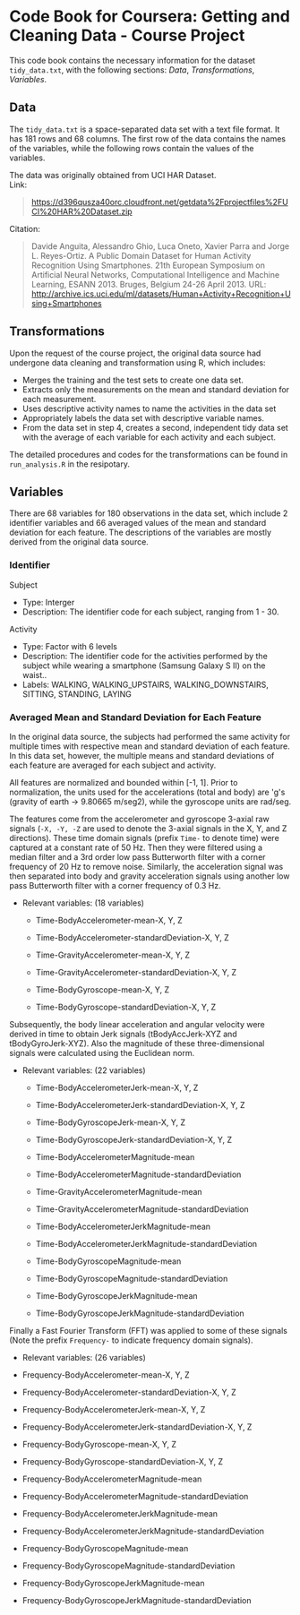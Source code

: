 # Code Book for Coursera: Getting and Cleaning Data - Course Project
This code book contains the necessary information for the dataset `tidy_data.txt`, with the following sections: *Data*, *Transformations*, *Variables*.

## Data
The `tidy_data.txt` is a space-separated data set with a text file format. It has 181 rows and 68 columns. The first row of the data contains the names of the variables, while the following rows contain the values of the variables.

The data was originally obtained from UCI HAR Dataset.  
Link:
> https://d396qusza40orc.cloudfront.net/getdata%2Fprojectfiles%2FUCI%20HAR%20Dataset.zip  

Citation:
> Davide Anguita, Alessandro Ghio, Luca Oneto, Xavier Parra and Jorge L. Reyes-Ortiz. A Public Domain Dataset for Human Activity Recognition Using Smartphones. 21th European Symposium on Artificial Neural Networks, Computational Intelligence and Machine Learning, ESANN 2013. Bruges, Belgium 24-26 April 2013. URL: http://archive.ics.uci.edu/ml/datasets/Human+Activity+Recognition+Using+Smartphones

## Transformations
Upon the request of the course project, the original data source had undergone data cleaning and transformation using R, which includes:
* Merges the training and the test sets to create one data set.
* Extracts only the measurements on the mean and standard deviation for each measurement.
* Uses descriptive activity names to name the activities in the data set
* Appropriately labels the data set with descriptive variable names.
* From the data set in step 4, creates a second, independent tidy data set with the average of each variable for each activity and each subject.

The detailed procedures and codes for the transformations can be found in `run_analysis.R` in the resipotary.

## Variables
There are 68 variables for 180 observations in the data set, which include 2 identifier variables and 66 averaged values of the mean and standard deviation for each feature. The descriptions of the variables are mostly derived from the original data source.

### Identifier
Subject
* Type: Interger
* Description: The identifier code for each subject, ranging from 1 - 30.
 
Activity
 * Type: Factor with 6 levels
 * Description: The identifier code for the activities performed by the subject while wearing a smartphone (Samsung Galaxy S II) on the waist..
 * Labels: WALKING, WALKING_UPSTAIRS, WALKING_DOWNSTAIRS, SITTING, STANDING, LAYING
 
 ### Averaged Mean and Standard Deviation for Each Feature
In the original data source, the subjects had performed the same activity for multiple times with respective mean and standard deviation of each feature. In this data set, however, the multiple means and standard deviations of each feature are averaged for each subject and activity. 

All features are normalized and bounded within \[-1, 1\]. Prior to normalization, the units used for the accelerations (total and body) are 'g's (gravity of earth -> 9.80665 m/seg2), while the gyroscope units are rad/seg.

The features come from the accelerometer and gyroscope 3-axial raw signals (`-X, -Y, -Z` are used to denote the 3-axial signals in the X, Y, and Z directions). These time domain signals (prefix `Time-` to denote time) were captured at a constant rate of 50 Hz. Then they were filtered using a median filter and a 3rd order low pass Butterworth filter with a corner frequency of 20 Hz to remove noise. Similarly, the acceleration signal was then separated into body and gravity acceleration signals using another low pass Butterworth filter with a corner frequency of 0.3 Hz. 
  
* Relevant variables: (18 variables)
  + Time-BodyAccelerometer-mean-X, Y, Z
  + Time-BodyAccelerometer-standardDeviation-X, Y, Z
  
  + Time-GravityAccelerometer-mean-X, Y, Z
  + Time-GravityAccelerometer-standardDeviation-X, Y, Z
  
  + Time-BodyGyroscope-mean-X, Y, Z
  + Time-BodyGyroscope-standardDeviation-X, Y, Z
  
  
Subsequently, the body linear acceleration and angular velocity were derived in time to obtain Jerk signals (tBodyAccJerk-XYZ and tBodyGyroJerk-XYZ). Also the magnitude of these three-dimensional signals were calculated using the Euclidean norm.

* Relevant variables: (22 variables)
  + Time-BodyAccelerometerJerk-mean-X, Y, Z
  + Time-BodyAccelerometerJerk-standardDeviation-X, Y, Z
  + Time-BodyGyroscopeJerk-mean-X, Y, Z
  + Time-BodyGyroscopeJerk-standardDeviation-X, Y, Z
  
  + Time-BodyAccelerometerMagnitude-mean
  + Time-BodyAccelerometerMagnitude-standardDeviation
  + Time-GravityAccelerometerMagnitude-mean
  + Time-GravityAccelerometerMagnitude-standardDeviation
  + Time-BodyAccelerometerJerkMagnitude-mean
  + Time-BodyAccelerometerJerkMagnitude-standardDeviation
  + Time-BodyGyroscopeMagnitude-mean
  + Time-BodyGyroscopeMagnitude-standardDeviation
  + Time-BodyGyroscopeJerkMagnitude-mean
  + Time-BodyGyroscopeJerkMagnitude-standardDeviation
 
Finally a Fast Fourier Transform (FFT) was applied to some of these signals (Note the prefix `Frequency-` to indicate frequency domain signals). 

* Relevant variables: (26 variables)
 + Frequency-BodyAccelerometer-mean-X, Y, Z
 + Frequency-BodyAccelerometer-standardDeviation-X, Y, Z
 + Frequency-BodyAccelerometerJerk-mean-X, Y, Z
 + Frequency-BodyAccelerometerJerk-standardDeviation-X, Y, Z
 + Frequency-BodyGyroscope-mean-X, Y, Z
 + Frequency-BodyGyroscope-standardDeviation-X, Y, Z
 
 + Frequency-BodyAccelerometerMagnitude-mean
 + Frequency-BodyAccelerometerMagnitude-standardDeviation
 + Frequency-BodyAccelerometerJerkMagnitude-mean
 + Frequency-BodyAccelerometerJerkMagnitude-standardDeviation
 + Frequency-BodyGyroscopeMagnitude-mean
 + Frequency-BodyGyroscopeMagnitude-standardDeviation
 + Frequency-BodyGyroscopeJerkMagnitude-mean
 + Frequency-BodyGyroscopeJerkMagnitude-standardDeviation
